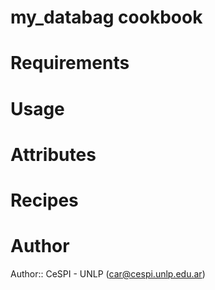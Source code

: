 # my_databag cookbook

# Requirements

# Usage

# Attributes

# Recipes

# Author

Author:: CeSPI - UNLP (<car@cespi.unlp.edu.ar>)
